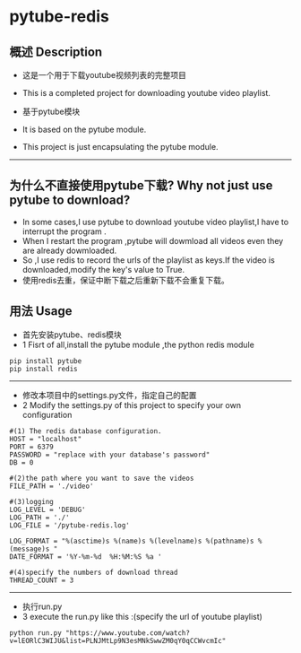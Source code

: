 ﻿# pytube-redis
## 概述 Description
+ 这是一个用于下载youtube视频列表的完整项目
+ This is a completed project for downloading youtube video playlist.
+ 基于pytube模块
+ It is based on the pytube module.

+ This project is just encapsulating the pytube module.

***
## 为什么不直接使用pytube下载? Why not just use pytube to download?
+ In some cases,I use pytube to download youtube video playlist,I have to interrupt the program .
+ When I restart the program ,pytube will dowmload all videos even they are already dowmloaded.
+ So ,I use redis to record the urls of the playlist as keys.If the video is downloaded,modify the key's
value to True. 
+ 使用redis去重，保证中断下载之后重新下载不会重复下载。



## 用法 Usage
+ 首先安装pytube、redis模块
+ 1 Fisrt of all,install the pytube module ,the python redis module
```
pip install pytube
pip install redis
```
***
+ 修改本项目中的settings.py文件，指定自己的配置
+ 2 Modify the settings.py of this project to specify your own configuration

```
#(1) The redis database configuration.
HOST = "localhost"
PORT = 6379
PASSWORD = "replace with your database's password"
DB = 0

#(2)the path where you want to save the videos
FILE_PATH = './video'

#(3)logging
LOG_LEVEL = 'DEBUG'
LOG_PATH = './'
LOG_FILE = '/pytube-redis.log'

LOG_FORMAT = "%(asctime)s %(name)s %(levelname)s %(pathname)s %(message)s "
DATE_FORMAT = '%Y-%m-%d  %H:%M:%S %a '

#(4)specify the numbers of download thread
THREAD_COUNT = 3
```
***
+ 执行run.py
+ 3 execute the run.py
 like this :(specify the url of youtube playlist)
 ```
python run.py "https://www.youtube.com/watch?v=lEORlC3WIJU&list=PLNJMtLp9N3esMNkSwwZM0qY0qCCWvcmIc"
```




